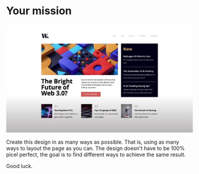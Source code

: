 # Your mission
![Finished design](./finished.jpg)

Create this design in as many ways as possible. That is, using as many ways to layout the page as you can. The design doesn't have to be 100% picel perfect, the goal is to find different ways to achieve the same result.

Good luck.
